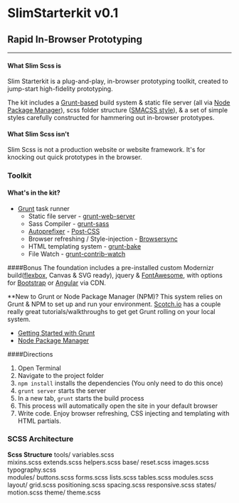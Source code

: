 # SlimStarterkit v0.1
## Rapid In-Browser Prototyping
---

#### What Slim Scss is
Slim Starterkit is a plug-and-play, in-browser prototyping toolkit, created to jump-start high-fidelity prototyping. 

The kit includes a [Grunt-based](http://gruntjs.com/) build system & static file server (all via [Node Package Manager](https://www.npmjs.com/)), scss folder structure ([SMACSS style](https://smacss.com/)), & a set of simple styles carefully constructed for hammering out in-browser prototypes. 

#### What Slim Scss isn't
Slim Scss is not a production website or website framework. It's for knocking out quick prototypes in the browser. 

### Toolkit
#### What's in the kit?
- [Grunt](http://gruntjs.com/) task runner
	- Static file server - [grunt-web-server](https://www.npmjs.com/package/grunt-web-server)
	- Sass Compiler - [grunt-sass](https://github.com/sindresorhus/grunt-sass)
	- [Autoprefixer](https://github.com/postcss/autoprefixer) - [Post-CSS](https://github.com/postcss/postcss)
	- Browser refreshing / Style-injection - [Browsersync](http://www.browsersync.io/)
	- HTML templating system - [grunt-bake](https://github.com/MathiasPaumgarten/grunt-bake)
	- File Watch - [grunt-contrib-watch](https://github.com/gruntjs/grunt-contrib-watch)

####Bonus
The foundation includes a pre-installed custom Modernizr build([flexbox](https://css-tricks.com/snippets/css/a-guide-to-flexbox/), Canvas & SVG ready), jquery & [FontAwesome](https://fortawesome.github.io/Font-Awesome/icons/), with options for [Bootstrap](http://getbootstrap.com/) or [Angular](https://angularjs.org/) via CDN.

**New to Grunt or Node Package Manager (NPM)? 
This system relies on Grunt & NPM to set up and run your environment.
[Scotch.io](https://scotch.io) has a couple really great tutorials/walkthroughs to get get Grunt rolling on your local system.

- [Getting Started with Grunt](https://scotch.io/tutorials/a-simple-guide-to-getting-started-with-grunt)
- [Node Package Manager](https://www.npmjs.com/)

####Directions
1. Open Terminal
2. Navigate to the project folder
3. `npm install` installs the dependencies (You only need to do this once)
4. `grunt server` starts the server
5. In a new tab, `grunt` starts the build process
6. This process will automatically open the site in your default browser
7. Write code. Enjoy browser refreshing, CSS injecting and templating with HTML partials. 

### SCSS Architecture
**Scss Structure**
	tools/
	  variables.scss  
	  mixins.scss
	  extends.scss
	  helpers.scss
	base/
	  reset.scss
	  images.scss
	  typography.scss  
	modules/
	  buttons.scss
	  forms.scss
	  lists.scss
	  tables.scss
	  modules.scss
	layout/
	  grid.scss
	  positioning.scss
	  spacing.scss
	  responsive.scss
	states/ 
	  motion.scss
	theme/
	  theme.scss  
	

